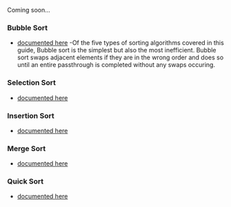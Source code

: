 Coming soon...

### Bubble Sort
- [documented here](https://guide.freecodecamp.org/algorithms/sorting-algorithms/bubble-sort/)
-Of the five types of sorting algorithms covered in this guide, Bubble sort is the simplest but 
also the most inefficient. Bubble sort swaps adjacent elements if they are in the wrong order and
does so until an entire passthrough is completed without any swaps occuring.

### Selection Sort
- [documented here](https://guide.freecodecamp.org/algorithms/sorting-algorithms/selection-sort)

### Insertion Sort
- [documented here](https://guide.freecodecamp.org/algorithms/sorting-algorithms/insertion-sort)

### Merge Sort
- [documented here](https://guide.freecodecamp.org/algorithms/sorting-algorithms/merge-sort)

### Quick Sort
- [documented here](https://guide.freecodecamp.org/algorithms/sorting-algorithms/quick-sort)
